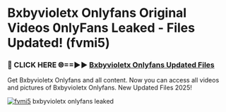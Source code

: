 # Bxbyvioletx Onlyfans Original Videos 0nlyFans Leaked - Files Updated! (fvmi5)

<h3>🔴 CLICK HERE 🌐==►► <a href="https://tinyurl.com/ms9xzufz" rel="nofollow">Bxbyvioletx Onlyfans Updated Files</a></h3>

Get Bxbyvioletx Onlyfans and all content. Now you can access all videos and pictures of Bxbyvioletx Onlyfans. New Updated Files 2025!

[![fvmi5](https://i.imgur.com/ppqm5kG.gif)](https://tinyurl.com/ms9xzufz)
bxbyvioletx onlyfans leaked